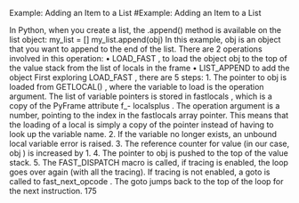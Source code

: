Example: Adding an Item to a List 
#Example: Adding an Item to a List 

 In Python, when you create a list, the  .append()  method is available on the list object: my_list  =  [] my_list.append(obj) In this example,  obj  is an object that you want to append to the end of the list. There are 2 operations involved in this operation: •  LOAD_FAST , to load the object  obj  to the top of the value stack from the list of  locals  in the frame •  LIST_APPEND  to add the object First exploring  LOAD_FAST , there are 5 steps: 1. The pointer to  obj  is loaded from  GETLOCAL() , where the variable to load is the operation argument. The list of variable pointers is stored in  fastlocals , which is a copy of the PyFrame attribute  f_- localsplus . The operation argument is a number, pointing to the index in the  fastlocals  array pointer. This means that the loading of a local is simply a copy of the pointer instead of having to look up the variable name. 2. If the variable no longer exists, an unbound local variable error is raised. 3. The reference counter for  value  (in our case,  obj ) is increased by 1. 4. The pointer to  obj  is pushed to the top of the value stack. 5. The  FAST_DISPATCH  macro is called, if tracing is enabled, the loop goes over again (with all the tracing). If tracing is not enabled, a goto  is called to  fast_next_opcode . The  goto  jumps back to the top of the loop for the next instruction. 175
